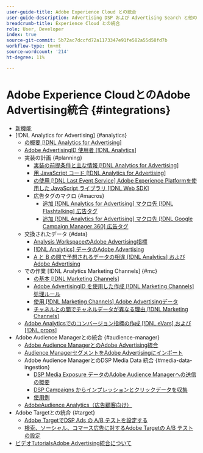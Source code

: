 ```yaml
---
user-guide-title: Adobe Experience Cloud との統合
user-guide-description: Advertising DSP および Advertising Search と他の Adobe Experience Cloud 製品およびサービスとの統合について学習します。
breadcrumb-title: Experience Cloud との統合
role: User, Developer
index: true
source-git-commit: 5b72ac7dccfd72a1173347e91fe582a55d58fd7b
workflow-type: tm+mt
source-wordcount: '214'
ht-degree: 11%

---
```



# Adobe Experience CloudとのAdobe Advertising統合 {#integrations}

<!--  ADD LATER: and Adobe Experience Platform -->

+ [新機能](/help/integrations/home.md)
+ [!DNL Analytics for Advertising] {#analytics}
   + [の概要 [!DNL Analytics for Advertising]](/help/integrations/analytics/overview.md)
   + [Adobe AdvertisingID 使用者 [!DNL Analytics]](/help/integrations/analytics/ids.md)
   + 実装の計画 {#planning}
      + [実装の前提条件と主な情報 [!DNL Analytics for Advertising]](/help/integrations/analytics/prerequisites.md)
      + [用 JavaScript コード [!DNL Analytics for Advertising]](/help/integrations/analytics/javascript.md)
      + [の使用 [!DNL Last Event Service] Adobe Experience Platformを使用した JavaScript ライブラリ [!DNL Web SDK]](/help/integrations/analytics/web-sdk.md)
      + 広告タグのマクロ {#macros}
         + [追加 [!DNL Analytics for Advertising] マクロ先 [!DNL Flashtalking] 広告タグ](/help/integrations/analytics/macros-flashtalking.md)
         + [追加 [!DNL Analytics for Advertising] マクロ先 [!DNL Google Campaign Manager 360] 広告タグ](/help/integrations/analytics/macros-google-campaign-manager.md)
   + 交換されたデータ {#data}
      + [Analysis WorkspaceのAdobe Advertising指標](/help/integrations/analytics/advertising-metrics-in-analytics.md)
      + [[!DNL Analytics] データのAdobe Advertising](/help/integrations/analytics/analytics-data-in-advertising.md)
      + [A と B の間で予想されるデータの相違 [!DNL Analytics] およびAdobe Advertising](/help/integrations/analytics/data-variances.md)
   + での作業 [!DNL Analytics Marketing Channels] {#mc}
      + [の基本 [!DNL Marketing Channels]](/help/integrations/analytics/marketing-channels/mc-overview.md)
      + [Adobe AdvertisingID を使用した作成 [!DNL Marketing Channels] 処理ルール](/help/integrations/analytics/marketing-channels/mc-ids.md)
      + [使用 [!DNL Marketing Channels] Adobe Advertisingデータ](/help/integrations/analytics/marketing-channels/mc-ac-data.md)
      + [チャネルとの間でチャネルデータが異なる理由 [!DNL Marketing Channels]](/help/integrations/analytics/marketing-channels/mc-data-variances.md)
   + [Adobe Analyticsでのコンバージョン指標の作成 [!DNL eVars] および [!DNL props]](/help/integrations/analytics/conversion-metrics-from-evars.md)
+ Adobe Audience Managerとの統合 {#audience-manager}
   + [Adobe Audience ManagerとのAdobe Advertising統合](/help/integrations/audience-manager/overview.md)
   + [Audience ManagerセグメントをAdobe Advertisingにインポート](/help/integrations/audience-manager/import-audiences.md)
   + Adobe Audience ManagerとのDSP Media Data 統合 {#media-data-ingestion}
      + [DSP Media Exposure データのAdobe Audience Managerへの送信の概要](/help/integrations/audience-manager/media-data-integration/overview.md)
      + [DSP Campaigns からインプレッションとクリックデータを収集](/help/integrations/audience-manager/media-data-integration/collect.md)
      + [使用例](/help/integrations/audience-manager/media-data-integration/use-cases.md)
   + [AdobeAudience Analytics（広告顧客向け）](/help/integrations/audience-manager/audience-analytics.md)
+ Adobe Targetとの統合 {#target}
   + [Adobe TargetでDSP Ads の A/B テストを設定する](/help/integrations/target/ab-tests-dsp.md)
   + [検索、ソーシャル、コマース広告に対するAdobe Targetの A/B テストの設定](/help/integrations/target/ab-tests-search.md)
+ [ビデオTutorialsAdobe Advertising統合について](https://experienceleague.adobe.com/docs/advertising-learn/tutorials/overview.html)<!-- rename if the tutorials TOC structure changes -->
